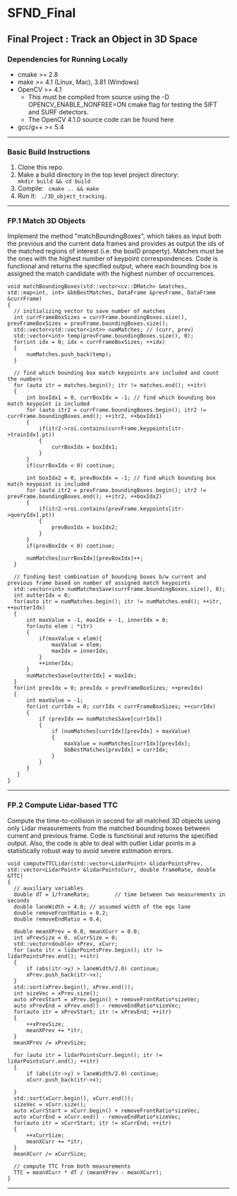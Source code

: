 # SFND_Final

## Final Project : Track an Object in 3D Space

### Dependencies for Running Locally
* cmake >= 2.8  
* make >= 4.1 (Linux, Mac), 3.81 (Windows)
* OpenCV >= 4.1
  * This must be compiled from source using the -D OPENCV_ENABLE_NONFREE=ON cmake flag for testing the SIFT and SURF detectors.
  * The OpenCV 4.1.0 source code can be found here
* gcc/g++ >= 5.4
***
### Basic Build Instructions
1. Clone this repo.
2. Make a build directory in the top level project directory: <code> mkdir build && cd build </code>
3. Compile: <code> cmake .. && make </code>
4. Run it: <code> ./3D_object_tracking. </code>
***
### FP.1 Match 3D Objects
Implement the method "matchBoundingBoxes", which takes as input both the previous and the current data frames and provides as output the ids of the matched regions of interest (i.e. the boxID property). Matches must be the ones with the highest number of keypoint correspondences. Code is functional and returns the specified output, where each bounding box is assigned the match candidate with the highest number of occurrences.
  
    void matchBoundingBoxes(std::vector<cv::DMatch> &matches, std::map<int, int> &bbBestMatches, DataFrame &prevFrame, DataFrame &currFrame)
    {
      // initializing vector to save number of matches
      int currFrameBoxSizes = currFrame.boundingBoxes.size(), prevFrameBoxSizes = prevFrame.boundingBoxes.size();
      std::vector<std::vector<int>> numMatches; // (curr, prev)
      std::vector<int> temp(prevFrame.boundingBoxes.size(), 0);
      for(int idx = 0; idx < currFrameBoxSizes; ++idx)
      {        
          numMatches.push_back(temp);        
      }

      // find which bounding box match keypoints are included and count the numbers
      for (auto itr = matches.begin(); itr != matches.end(); ++itr)
      {
          int boxIdx1 = 0, currBoxIdx = -1; // find which bounding box match keypoint is included 
          for (auto itr2 = currFrame.boundingBoxes.begin(); itr2 != currFrame.boundingBoxes.end(); ++itr2, ++boxIdx1)
          {
              if(itr2->roi.contains(currFrame.keypoints[itr->trainIdx].pt))
              {
                  currBoxIdx = boxIdx1;
              }
          }
          if(currBoxIdx < 0) continue;

          int boxIdx2 = 0, prevBoxIdx = -1; // find which bounding box match keypoint is included 
          for (auto itr2 = prevFrame.boundingBoxes.begin(); itr2 != prevFrame.boundingBoxes.end(); ++itr2, ++boxIdx2)
          {
              if(itr2->roi.contains(prevFrame.keypoints[itr->queryIdx].pt))
              {
                  prevBoxIdx = boxIdx2;
              }
          }
          if(prevBoxIdx < 0) continue;

          numMatches[currBoxIdx][prevBoxIdx]++;
      }

      // finding best combination of bounding boxes b/w current and previous frame based on number of assigned match keypoints
      std::vector<int> numMatchesSave(currFrame.boundingBoxes.size(), 0);
      int outterIdx = 0;
      for(auto itr = numMatches.begin(); itr != numMatches.end(); ++itr, ++outterIdx)
      {
          int maxValue = -1, maxIdx = -1, innerIdx = 0;
          for(auto elem : *itr)
          {
              if(maxValue < elem){
                  maxValue = elem;
                  maxIdx = innerIdx;
              }
              ++innerIdx;
          }
          numMatchesSave[outterIdx] = maxIdx;
      }
      for(int prevIdx = 0; prevIdx < prevFrameBoxSizes; ++prevIdx)
      {
          int maxValue = -1;
          for(int currIdx = 0; currIdx < currFrameBoxSizes; ++currIdx)
          {
              if (prevIdx == numMatchesSave[currIdx])
              {
                  if (numMatches[currIdx][prevIdx] > maxValue)
                  {
                      maxValue = numMatches[currIdx][prevIdx];
                      bbBestMatches[prevIdx] = currIdx;
                  }
              }
          }
       }
    }
***
### FP.2 Compute Lidar-based TTC
Compute the time-to-collision in second for all matched 3D objects using only Lidar measurements from the matched bounding boxes between current and previous frame. Code is functional and returns the specified output. Also, the code is able to deal with outlier Lidar points in a statistically robust way to avoid severe estimation errors.

    void computeTTCLidar(std::vector<LidarPoint> &lidarPointsPrev, std::vector<LidarPoint> &lidarPointsCurr, double frameRate, double &TTC)
    {
      // auxiliary variables
      double dT = 1/frameRate;        // time between two measurements in seconds
      double laneWidth = 4.0; // assumed width of the ego lane
      double removeFrontRatio = 0.2;
      double removeEndRatio = 0.4;

      double meanXPrev = 0.0, meanXCurr = 0.0;
      int xPrevSize = 0, xCurrSize = 0;
      std::vector<double> xPrev, xCurr;
      for (auto itr = lidarPointsPrev.begin(); itr != lidarPointsPrev.end(); ++itr)
      {
          if (abs(itr->y) > laneWidth/2.0) continue;
          xPrev.push_back(itr->x);
      }
      std::sort(xPrev.begin(), xPrev.end());
      int sizeVec = xPrev.size();
      auto xPrevStart = xPrev.begin() + removeFrontRatio*sizeVec;
      auto xPrevEnd = xPrev.end() - removeEndRatio*sizeVec;
      for(auto itr = xPrevStart; itr != xPrevEnd; ++itr)
      {
          ++xPrevSize;
          meanXPrev += *itr;
      }
      meanXPrev /= xPrevSize;

      for (auto itr = lidarPointsCurr.begin(); itr != lidarPointsCurr.end(); ++itr)
      {   
          if (abs(itr->y) > laneWidth/2.0) continue;
          xCurr.push_back(itr->x);

      }
      std::sort(xCurr.begin(), xCurr.end());
      sizeVec = xCurr.size();
      auto xCurrStart = xCurr.begin() + removeFrontRatio*sizeVec;
      auto xCurrEnd = xCurr.end() - removeEndRatio*sizeVec;
      for(auto itr = xCurrStart; itr != xCurrEnd; ++itr)
      {
          ++xCurrSize;
          meanXCurr += *itr;
      }
      meanXCurr /= xCurrSize;

      // compute TTC from both measurements
      TTC = meanXCurr * dT / (meanXPrev - meanXCurr);    
    }
***
